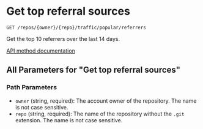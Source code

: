 # Get top referral sources

`GET /repos/{owner}/{repo}/traffic/popular/referrers`

Get the top 10 referrers over the last 14 days.

[API method documentation](https://docs.github.com/rest/metrics/traffic#get-top-referral-sources)

## All Parameters for "Get top referral sources"

### Path Parameters

- `owner` (string, required): The account owner of the repository. The name is not case sensitive.
- `repo` (string, required): The name of the repository without the `.git` extension. The name is not case sensitive.